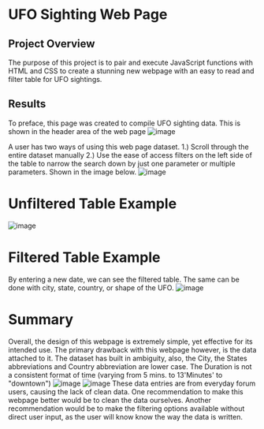 # UFO Sighting Web Page

## Project Overview
The purpose of this project is to pair and execute JavaScript functions with HTML and CSS to create a stunning new webpage with an easy to read and filter table for UFO sightings.

## Results

To preface, this page was created to compile UFO sighting data. This is shown in the header area of the web page
![image](https://user-images.githubusercontent.com/99559096/168429382-05a1f93c-b64f-4ebe-b99e-467ad0b8e5ab.png)

A user has two ways of using this web page dataset.
1.) Scroll through the entire dataset manually 
2.) Use the ease of access filters on the left side of the table to narrow the search down by just one parameter or multiple parameters. Shown in the image below.
![image](https://user-images.githubusercontent.com/99559096/168429459-07f82f98-7d75-45cc-be68-3fc12e1cd947.png)
# Unfiltered Table Example 
![image](https://user-images.githubusercontent.com/99559096/168429482-d5a5a7ab-d481-48d3-a196-fa5acb8fe861.png)
# Filtered Table Example
By entering a new date, we can see the filtered table.
The same can be done with city, state, country, or shape of the UFO.
![image](https://user-images.githubusercontent.com/99559096/168429493-ecc625f1-3b88-43e3-a589-7b69549d58ca.png)

# Summary
Overall, the design of this webpage is extremely simple, yet effective for its intended use. The primary drawback with this webpage however, is the data attached to it. The dataset has built in ambiguity, also, the City, the States abbreviations and Country abbreviation are lower case. The Duration is not a consistent format of time (varying from 5 mins. to 13'Minutes' to "downtown")
![image](https://user-images.githubusercontent.com/99559096/168429734-ac796b25-c967-4e3b-8e5c-830e5e7a0dc0.png)
![image](https://user-images.githubusercontent.com/99559096/168429739-a6933203-7e10-40f1-b7c2-2d22bc6e47b4.png)
These data entries are from everyday forum users, causing the lack of clean data. 
One recommendation to make this webpage better would be to clean the data ourselves.
Another recommendation would be to make the filtering options available without direct user input, as the user will know know the way the data is written.
